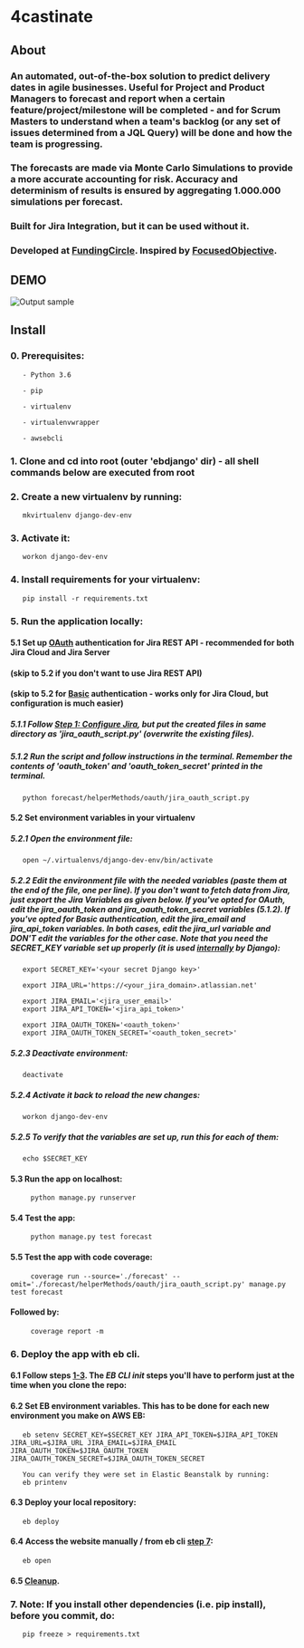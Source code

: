 # 4castinate
## About
### An automated, out-of-the-box solution to predict delivery dates in agile businesses. Useful for Project and Product Managers to forecast and report when a certain feature/project/milestone will be completed - and for Scrum Masters to understand when a team's backlog (or any set of issues determined from a JQL Query) will be done and how the team is progressing.

### The forecasts are made via Monte Carlo Simulations to provide a more accurate accounting for risk. Accuracy and determinism of results is ensured by aggregating 1.000.000 simulations per forecast.

### Built for Jira Integration, but it can be used without it.

### Developed at [FundingCircle](https://www.fundingcircle.com/uk/). Inspired by [FocusedObjective](http://focusedobjective.com/story-size-estimates-matter-experiment/).
## DEMO
![Output sample](https://github.com/msm416/4castinate/raw/master/media/demo.gif)
## Install
### 0. Prerequisites:
       - Python 3.6

       - pip

       - virtualenv
       
       - virtualenvwrapper

       - awsebcli
### 1. Clone and cd into root (outer 'ebdjango' dir) - all shell commands below are executed from root
### 2. Create a new virtualenv by running: 
       mkvirtualenv django-dev-env
### 3. Activate it:                
       workon django-dev-env
### 4. Install requirements for your virtualenv:
       pip install -r requirements.txt
### 5. Run the application locally:
#### 5.1 Set up [OAuth](https://en.wikipedia.org/wiki/OAuth) authentication for Jira REST API - recommended for both Jira Cloud and Jira Server
#### (skip to 5.2 if you don't want to use Jira REST API)
#### (skip to 5.2 for [Basic](https://developer.atlassian.com/cloud/jira/platform/jira-rest-api-basic-authentication/) authentication - works only for Jira Cloud, but configuration is much easier)
##### 5.1.1 Follow [Step 1: Configure Jira](https://developer.atlassian.com/server/jira/platform/oauth/), but put the created files in same directory as 'jira_oauth_script.py' (overwrite the existing files).
##### 5.1.2 Run the script and follow instructions in the terminal. Remember the contents of 'oauth_token' and 'oauth_token_secret' printed in the terminal. 
       python forecast/helperMethods/oauth/jira_oauth_script.py 
#### 5.2 Set environment variables in your virtualenv
##### 5.2.1 Open the environment file:
       open ~/.virtualenvs/django-dev-env/bin/activate
##### 5.2.2 Edit the environment file with the needed variables (paste them at the end of the file, one per line). If you don't want to fetch data from Jira, just export the Jira Variables as given below. If you've opted for OAuth, edit the jira_oauth_token and jira_oauth_token_secret variables (5.1.2). If you've opted for Basic authentication, edit the jira_email and jira_api_token variables. In both cases, edit the jira_url variable and DON'T edit the variables for the other case. Note that you need the SECRET_KEY variable set up properly (it is used [internally](https://docs.djangoproject.com/en/2.2/topics/signing/) by Django):
       export SECRET_KEY='<your secret Django key>'

       export JIRA_URL='https://<your_jira_domain>.atlassian.net'

       export JIRA_EMAIL='<jira_user_email>'
       export JIRA_API_TOKEN='<jira_api_token>'

       export JIRA_OAUTH_TOKEN='<oauth_token>'
       export JIRA_OAUTH_TOKEN_SECRET='<oauth_token_secret>'
##### 5.2.3 Deactivate environment:
       deactivate
##### 5.2.4 Activate it back to reload the new changes:
       workon django-dev-env

##### 5.2.5 To verify that the variables are set up, run this for each of them:
       echo $SECRET_KEY
      
#### 5.3 Run the app on localhost:
         python manage.py runserver
     
#### 5.4 Test the app:
         python manage.py test forecast
#### 5.5 Test the app with code coverage:
         coverage run --source='./forecast' --omit='./forecast/helperMethods/oauth/jira_oauth_script.py' manage.py test forecast
####     Followed by:
         coverage report -m
### 6. Deploy the app with eb cli. 
#### 6.1 Follow steps [1-3](https://docs.aws.amazon.com/elasticbeanstalk/latest/dg/create-deploy-python-django.html#python-django-deploy). The *EB CLI init* steps you'll have to perform just at the time when you clone the repo:
#### 6.2 Set EB environment variables. This has to be done for each new environment you make on AWS EB:
       eb setenv SECRET_KEY=$SECRET_KEY JIRA_API_TOKEN=$JIRA_API_TOKEN JIRA_URL=$JIRA_URL JIRA_EMAIL=$JIRA_EMAIL JIRA_OAUTH_TOKEN=$JIRA_OAUTH_TOKEN JIRA_OAUTH_TOKEN_SECRET=$JIRA_OAUTH_TOKEN_SECRET
       
       You can verify they were set in Elastic Beanstalk by running:
       eb printenv
#### 6.3 Deploy your local repository:
       eb deploy
#### 6.4 Access the website manually / from eb cli [step 7](https://docs.aws.amazon.com/elasticbeanstalk/latest/dg/create-deploy-python-django.html#python-django-deploy):
       eb open
#### 6.5 [Cleanup](https://docs.aws.amazon.com/elasticbeanstalk/latest/dg/create-deploy-python-django.html#python-django-stopping).

### 7. Note: If you install other dependencies (i.e. pip install), before you commit, do:
       pip freeze > requirements.txt
